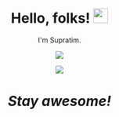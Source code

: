 
<h1 align='center'> Hello, folks! <img src="https://raw.githubusercontent.com/MartinHeinz/MartinHeinz/master/wave.gif" width="30px"></h1>


<p align='center'>
I'm Supratim.
</p>

<p align='center'>
<img align="center" src="https://github-readme-stats.vercel.app/api/top-langs/?username=Supratim-Barai&theme=dark" />
  </p>
  
<p align='center'>
 <img src="https://github-readme-stats.vercel.app/api?username=Supratim-Barai&&show_icons=true&title_color=ffffff&text_color=ffffff&bg_color=191919">
</p>

<h1 align='center'><i>Stay awesome!</i></h1>
